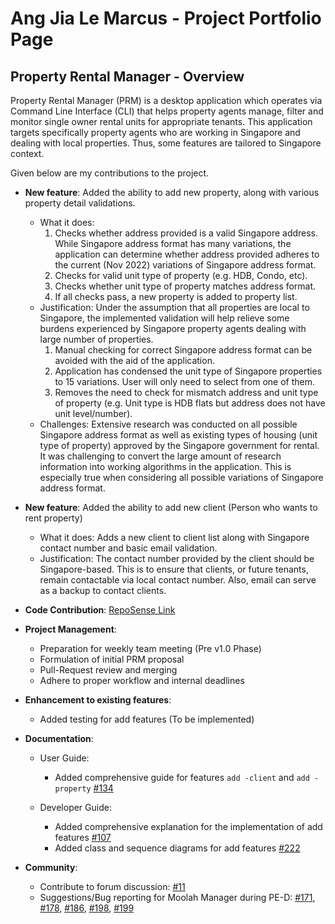 # Ang Jia Le Marcus - Project Portfolio Page

## Property Rental Manager - Overview
Property Rental Manager (PRM) is a desktop application which operates via Command Line Interface (CLI) that helps property agents manage, filter and monitor single owner rental units for appropriate tenants. This application targets specifically property agents who are working in Singapore and dealing with local properties. Thus, some features are tailored to Singapore context. 

Given below are my contributions to the project.

- **New feature**: Added the ability to add new property, along with various property detail validations.
    - What it does: 
      1. Checks whether address provided is a valid Singapore address. While Singapore address format has many variations, the application can determine whether address provided adheres to the current (Nov 2022) variations of Singapore address format.
      2. Checks for valid unit type of property (e.g. HDB, Condo, etc).
      3. Checks whether unit type of property matches address format.
      4. If all checks pass, a new property is added to property list.
    - Justification: Under the assumption that all properties are local to Singapore, the implemented validation will help relieve some burdens experienced by Singapore property agents dealing with large number of properties.
      1. Manual checking for correct Singapore address format can be avoided with the aid of the application.
      2. Application has condensed the unit type of Singapore properties to 15 variations. User will only need to select from one of them.
      3. Removes the need to check for mismatch address and unit type of property (e.g. Unit type is HDB flats but address does not have unit level/number).
    - Challenges: Extensive research was conducted on all possible Singapore address format as well as existing types of housing (unit type of property) approved by the Singapore government for rental. It was challenging to convert the large amount of research information into working algorithms in the application. This is especially true when considering all possible variations of Singapore address format. 


-  **New feature**: Added the ability to add new client (Person who wants to rent property)
    - What it does: Adds a new client to client list along with Singapore contact number and basic email validation.
    - Justification: The contact number provided by the client should be Singapore-based. This is to ensure that clients, or future tenants, remain contactable via local contact number. Also, email can serve as a backup to contact clients.


- **Code Contribution**: [RepoSense Link](https://nus-cs2113-ay2223s1.github.io/tp-dashboard/?search=OVReader&sort=groupTitle&sortWithin=title&timeframe=commit&mergegroup=&groupSelect=groupByRepos&breakdown=true&checkedFileTypes=docs~functional-code~test-code~other&since=2022-09-16&tabOpen=true&tabType=authorship&tabAuthor=OVReader&tabRepo=AY2223S1-CS2113-F11-1%2Ftp%5Bmaster%5D&authorshipIsMergeGroup=false&authorshipFileTypes=docs~functional-code~test-code&authorshipIsBinaryFileTypeChecked=false&authorshipIsIgnoredFilesChecked=false)


- **Project Management**:
    - Preparation for weekly team meeting (Pre v1.0 Phase)
    - Formulation of initial PRM proposal
    - Pull-Request review and merging
    - Adhere to proper workflow and internal deadlines


- **Enhancement to existing features**:
    - Added testing for add features (To be implemented)


- **Documentation**:
    - User Guide:
      * Added comprehensive guide for features `add -client` and `add -property` [#134](https://github.com/AY2223S1-CS2113-F11-1/tp/pull/134)

    - Developer Guide:
        * Added comprehensive explanation for the implementation of add features [#107](https://github.com/AY2223S1-CS2113-F11-1/tp/pull/107)
        * Added class and sequence diagrams for add features [#222](https://github.com/AY2223S1-CS2113-F11-1/tp/pull/222)


- **Community**:
    - Contribute to forum discussion: [#11](https://github.com/nus-cs2113-AY2223S1/forum/issues/11)
    - Suggestions/Bug reporting for Moolah Manager during PE-D: [#171](https://github.com/AY2223S1-CS2113-W12-2/tp/issues/171), [#178](https://github.com/AY2223S1-CS2113-W12-2/tp/issues/178), [#186](https://github.com/AY2223S1-CS2113-W12-2/tp/issues/186), [#198](https://github.com/AY2223S1-CS2113-W12-2/tp/issues/198), [#199](https://github.com/AY2223S1-CS2113-W12-2/tp/issues/199)
